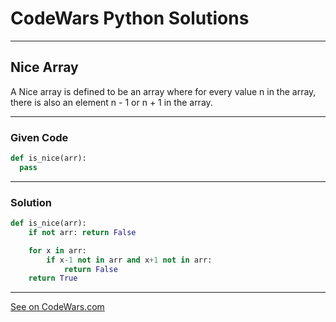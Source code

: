 # CodeWars Python Solutions

---

## Nice Array


A Nice array is defined to be an array where for every value n in the array, there is also an element n - 1 or n + 1 in the array.

---

### Given Code


```python
def is_nice(arr):
  pass
```

---

### Solution


```python
def is_nice(arr):
    if not arr: return False

    for x in arr:
        if x-1 not in arr and x+1 not in arr:
            return False
    return True
```


---


[See on CodeWars.com](https://www.codewars.com/kata/59b844528bcb7735560000a0/train/python)
